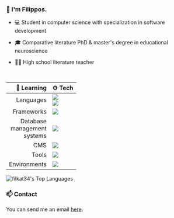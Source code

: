 ### 👋 I'm Filippos.

* 💻 Student in computer science with specialization in software development

* 🎓 Comparative literature PhD & master's degree in educational neuroscience

* 👨‍🏫 High school literature teacher
<br>

| 🌱 Learning   | ⚙️ Tech |
| --------------: | ------------- |
| Languages     | <a href="https://skillicons.dev"><img src="https://skillicons.dev/icons?i=cs,py,java,ts" /></a> <br><a href="https://skillicons.dev"><img src="https://skillicons.dev/icons?i=php,html,css"/></a>|
| Frameworks | <a href="https://skillicons.dev"><img src="https://skillicons.dev/icons?i=angular" /></a>|
| Database <br> management <br> systems | <a href="https://skillicons.dev"><img src="https://skillicons.dev/icons?i=mysql,postgres,mongodb" /></a>|
| CMS           | <a href="https://skillicons.dev"><img src="https://skillicons.dev/icons?i=wordpress" /></a>|
| Tools         | <a href="https://skillicons.dev"><img src="https://skillicons.dev/icons?i=vscode,visualstudio,pycharm,eclipse" /></a>|
| Environments  | <a href="https://skillicons.dev"><img src="https://skillicons.dev/icons?i=debian,windows" /></a>|

![filkat34's Top Languages](https://github-readme-stats.vercel.app/api/top-langs/?username=filkat34&theme=highcontrast&show_icons=true&hide_border=true&layout=compact)

### 📫 Contact

You can send me an email <a href="mailto:filippos29@hotmail.com">here</a>.
